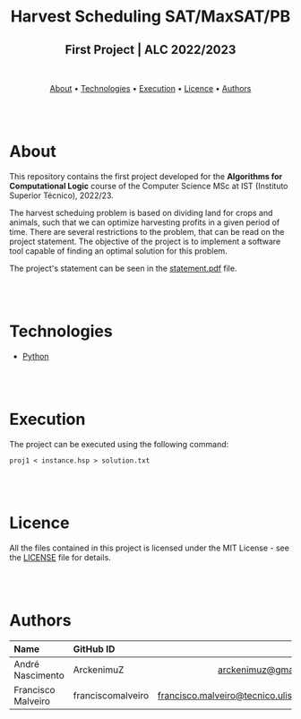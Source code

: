 <h1 align="center">Harvest Scheduling SAT/MaxSAT/PB</h1>
<h2 align="center">First Project | ALC 2022/2023 </h2>

<br>

<p align="center">
  <a href="#about">About</a> •
  <a href="#technologies">Technologies</a> •
  <a href="#execution">Execution</a> •
  <a href="#licence">Licence</a> •
  <a href="#authors">Authors</a>
</p>

<br>
<br>



# About
This repository contains the first project developed for the **Algorithms for Computational Logic** course of the Computer Science MSc at IST (Instituto Superior Técnico), 2022/23.

The harvest scheduing problem is based on dividing land for crops and animals, such that we can optimize harvesting profits in a given period of time. There are several restrictions to the problem, that can be read on the project statement. The objective of the project is to implement a software tool capable of finding an optimal solution for this problem. 

The project's statement can be seen in the [statement.pdf](statement.pdf) file.

<br>
<br>



# Technologies

- [Python](https://www.python.org/)

<br>
<br>



# Execution
The project can be executed using the following command:

```proj1 < instance.hsp > solution.txt```

<br>
<br>



# Licence

All the files contained in this project is licensed under the MIT License - see the [LICENSE](LICENSE) file for details.

<br>
<br>



# Authors
| Name               | GitHub ID         | Email                                 |
| :----------------- | :---------------- | ------------------------------------: |
| André Nascimento   | ArckenimuZ        | arckenimuz@gmail.com                  |
| Francisco Malveiro | franciscomalveiro | francisco.malveiro@tecnico.ulisboa.pt |
